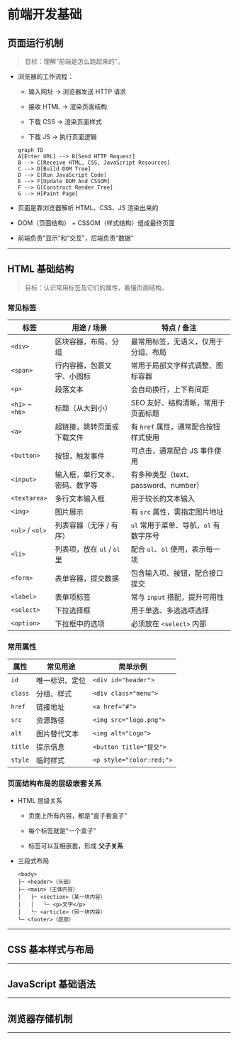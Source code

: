 # 前端开发基础

## 页面运行机制

> 目标：理解“前端是怎么跑起来的”。

- 浏览器的工作流程：

  - 输入网址 → 浏览器发送 HTTP 请求

  - 接收 HTML → 渲染页面结构

  - 下载 CSS → 渲染页面样式

  - 下载 JS → 执行页面逻辑

  ```mermaid
  graph TD
  A[Enter URL] --> B[Send HTTP Request]
  B --> C[Receive HTML, CSS, JavaScript Resources]
  C --> D[Build DOM Tree]
  D --> E[Run JavaScript Code]
  E --> F[Update DOM And CSSOM]
  F --> G[Construct Render Tree]
  G --> H[Paint Page]
  ```

- 页面是靠浏览器解析 HTML、CSS、JS 渲染出来的

- DOM（页面结构） + CSSOM（样式结构）组成最终页面

- 前端负责“显示”和“交互”，后端负责“数据”

---

## HTML 基础结构

> 目标：认识常用标签及它们的属性，看懂页面结构。

### 常见标签

  | 标签             | 用途 / 场景                    | 特点 / 备注                            |
  | ---------------- | ------------------------------ | -------------------------------------- |
  | `<div>`          | 区块容器，布局、分组           | 最常用标签，无语义，仅用于分组、布局   |
  | `<span>`         | 行内容器，包裹文字、小图标     | 常用于局部文字样式调整、图标容器       |
  | `<p>`            | 段落文本                       | 会自动换行，上下有间距                 |
  | `<h1>` \~ `<h6>` | 标题（从大到小）               | SEO 友好、结构清晰，常用于页面标题     |
  | `<a>`            | 超链接，跳转页面或下载文件     | 有 `href` 属性，通常配合按钮样式使用   |
  | `<button>`       | 按钮，触发事件                 | 可点击，通常配合 JS 事件使用           |
  | `<input>`        | 输入框，单行文本、密码、数字等 | 有多种类型（text、password、number）   |
  | `<textarea>`     | 多行文本输入框                 | 用于较长的文本输入                     |
  | `<img>`          | 图片展示                       | 有 `src` 属性，需指定图片地址          |
  | `<ul>` / `<ol>`  | 列表容器（无序 / 有序）        | `ul` 常用于菜单、导航，`ol` 有数字序号 |
  | `<li>`           | 列表项，放在 `ul` / `ol` 里    | 配合 `ul`、`ol` 使用，表示每一项       |
  | `<form>`         | 表单容器，提交数据             | 包含输入项、按钮，配合接口提交         |
  | `<label>`        | 表单项标签                     | 常与 `input` 搭配，提升可用性          |
  | `<select>`       | 下拉选择框                     | 用于单选、多选选项选择                 |
  | `<option>`       | 下拉框中的选项                 | 必须放在 `<select>` 内部               |

### 常用属性

  | 属性      | 常见用途    | 简单示例                     |
  | ------- | ------- | ------------------------ |
  | `id`    | 唯一标识、定位 | `<div id="header">`      |
  | `class` | 分组、样式   | `<div class="menu">`     |
  | `href`  | 链接地址    | `<a href="#">`           |
  | `src`   | 资源路径    | `<img src="logo.png">`   |
  | `alt`   | 图片替代文本  | `<img alt="Logo">`       |
  | `title` | 提示信息    | `<button title="提交">`    |
  | `style` | 临时样式    | `<p style="color:red;">` |

### 页面结构布局的层级嵌套关系

- HTML 层级关系

  - 页面上所有内容，都是“盒子套盒子”

  - 每个标签就是“一个盒子”

  - 标签可以互相嵌套，形成 **父子关系**

- 三段式布局

  ```
  <body>
  ├─ <header>（头部）
  ├─ <main>（主体内容）
  │   ├─ <section>（某一块内容）
  │   │   └─ <p>文字</p>
  │   └─ <article>（另一块内容）
  └─ <footer>（底部）
  ```
---

## CSS 基本样式与布局

---

## JavaScript 基础语法

---

## 浏览器存储机制

---
